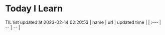 # Today I Learn 
TIL list updated at 2023-02-14 02:20:53
| name | url | updated time |
| :--- | -- | -- |
